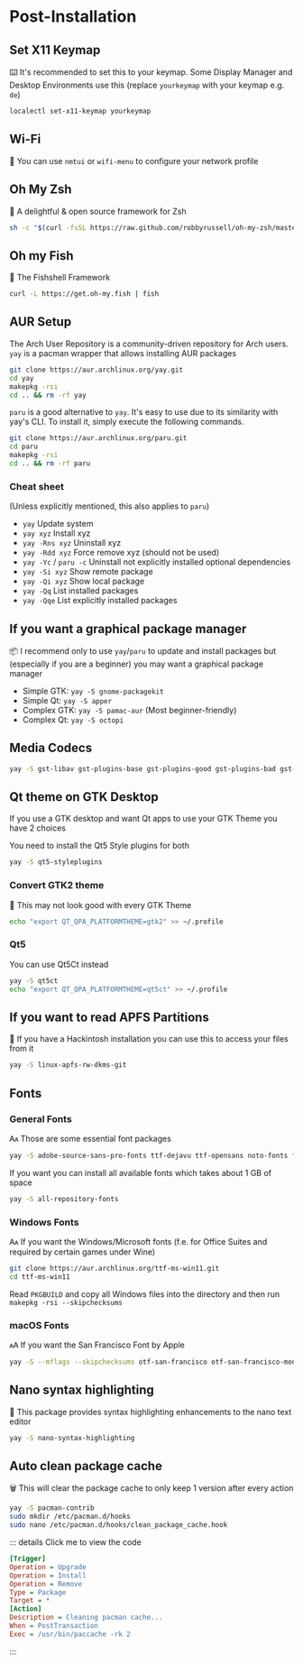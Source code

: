 # Post-Installation

## Set X11 Keymap
⌨️ It's recommended to set this to your keymap. Some Display Manager and Desktop Environments use this (replace `yourkeymap` with your keymap e.g. `de`)
```bash
localectl set-x11-keymap yourkeymap
```

## Wi-Fi
📶 You can use `nmtui` or `wifi-menu` to configure your network profile

## Oh My Zsh
🤖 A delightful & open source framework for Zsh
```bash
sh -c "$(curl -fsSL https://raw.github.com/robbyrussell/oh-my-zsh/master/tools/install.sh)"
```

## Oh my Fish
🤖 The Fishshell Framework
```bash
curl -L https://get.oh-my.fish | fish
```

## AUR Setup
The Arch User Repository is a community-driven repository for Arch users. `yay` is a pacman wrapper that allows installing AUR packages
```bash
git clone https://aur.archlinux.org/yay.git
cd yay
makepkg -rsi
cd .. && rm -rf yay
```

`paru` is a good alternative to `yay`. It's easy to use due to its similarity with yay's CLI.
To install it, simply execute the following commands.
```bash
git clone https://aur.archlinux.org/paru.git
cd paru
makepkg -rsi
cd .. && rm -rf paru
```

### Cheat sheet
(Unless explicitly mentioned, this also applies to `paru`)
- `yay` Update system
- `yay xyz` Install xyz
- `yay -Rns xyz` Uninstall xyz
- `yay -Rdd xyz` Force remove xyz (should not be used)
- `yay -Yc` / `paru -c` Uninstall not explicitly installed optional dependencies
- `yay -Si xyz` Show remote package
- `yay -Qi xyz` Show local package
- `yay -Qq` List installed packages
- `yay -Qqe` List explicitly installed packages

## If you want a graphical package manager
📦 I recommend only to use `yay`/`paru` to update and install packages but (especially if you are a beginner) you may want a graphical package manager
- Simple GTK: `yay -S gnome-packagekit`
- Simple Qt: `yay -S apper`
- Complex GTK: `yay -S pamac-aur` (Most beginner-friendly)
- Complex Qt: `yay -S octopi`

## Media Codecs
```bash
yay -S gst-libav gst-plugins-base gst-plugins-good gst-plugins-bad gst-plugins-ugly gstreamer-vaapi gst-transcoder x265 x264 lame
```

## Qt theme on GTK Desktop

If you use a GTK desktop and want Qt apps to use your GTK Theme you have 2 choices

You need to install the Qt5 Style plugins for both
```bash
yay -S qt5-styleplugins
```

### Convert GTK2 theme

🧮 This may not look good with every GTK Theme
```bash
echo "export QT_QPA_PLATFORMTHEME=gtk2" >> ~/.profile
```
### Qt5
You can use Qt5Ct instead
```bash
yay -S qt5ct
echo "export QT_QPA_PLATFORMTHEME=qt5ct" >> ~/.profile
```

## If you want to read APFS Partitions
💽 If you have a Hackintosh installation you can use this to access your files from it
```bash
yay -S linux-apfs-rw-dkms-git
```

## Fonts

### General Fonts
🗛 Those are some essential font packages
```bash
yay -S adobe-source-sans-pro-fonts ttf-dejavu ttf-opensans noto-fonts freetype2 terminus-font ttf-bitstream-vera ttf-dejavu ttf-droid ttf-fira-mono ttf-fira-sans ttf-freefont ttf-inconsolata ttf-liberation libertinus-font
```
If you want you can install all available fonts which takes about 1 GB of space
```bash
yay -S all-repository-fonts
```

### Windows Fonts
🗛 If you want the Windows/Microsoft fonts (f.e. for Office Suites and required by certain games under Wine)
```bash
git clone https://aur.archlinux.org/ttf-ms-win11.git
cd ttf-ms-win11
```
Read `PKGBUILD` and copy all Windows files into the directory and then run `makepkg -rsi --skipchecksums`

### macOS Fonts
🗚 If you want the San Francisco Font by Apple
```bash
yay -S --mflags --skipchecksums otf-san-francisco otf-san-francisco-mono
```

## Nano syntax highlighting
📃 This package provides syntax highlighting enhancements to the nano text editor
```bash
yay -S nano-syntax-highlighting
```

## Auto clean package cache
🗑️ This will clear the package cache to only keep 1 version after every action

```bash
yay -S pacman-contrib
sudo mkdir /etc/pacman.d/hooks
sudo nano /etc/pacman.d/hooks/clean_package_cache.hook
```
::: details Click me to view the code
```ini
[Trigger]
Operation = Upgrade
Operation = Install
Operation = Remove
Type = Package
Target = *
[Action]
Description = Cleaning pacman cache...
When = PostTransaction
Exec = /usr/bin/paccache -rk 2
```
:::
